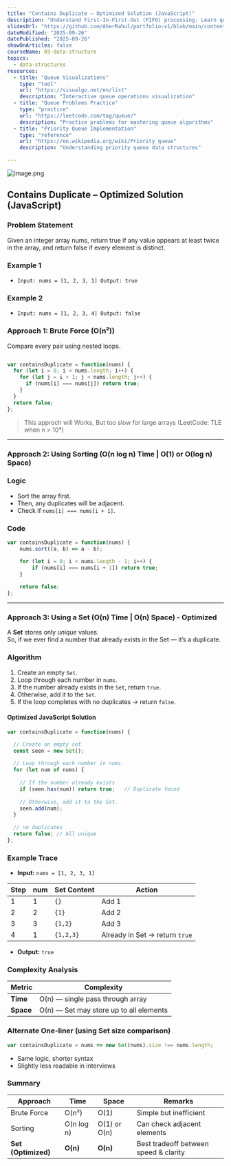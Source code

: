 ```yaml
---
title: "Contains Duplicate – Optimized Solution (JavaScript)"
description: "Understand First-In-First-Out (FIFO) processing. Learn queue operations, circular queues, priority queues, deques, and queue applications in algorithms and system design."
slidesUrl: "https://github.com/AherRahul/portfolio-v1/blob/main/content/articles"
dateModified: "2025-09-26"
datePublished: "2025-09-26"
showOnArticles: false
courseName: 03-data-structure
topics:
  - data-structures
resources:
  - title: "Queue Visualizations"
    type: "tool"
    url: "https://visualgo.net/en/list"
    description: "Interactive queue operations visualization"
  - title: "Queue Problems Practice"
    type: "practice"
    url: "https://leetcode.com/tag/queue/"
    description: "Practice problems for mastering queue algorithms"
  - title: "Priority Queue Implementation"
    type: "reference"
    url: "https://en.wikipedia.org/wiki/Priority_queue"
    description: "Understanding priority queue data structures"

---
```


![image.png](https://res.cloudinary.com/duojkrgue/image/upload/v1758777256/Portfolio/dsa/Data_Structure_and_algorithms_xibaur.png)

Contains Duplicate – Optimized Solution (JavaScript)
-----------------------

### Problem Statement
Given an integer array nums, return true if any value appears at least twice in the array, and return false if every element is distinct. 

### **Example 1**
* `Input: nums = [1, 2, 3, 1] Output: true`

### **Example 2**
* `Input: nums = [1, 2, 3, 4] Output: false`

### Approach 1: Brute Force (O(n²))
Compare every pair using nested loops.

```javascript

var containsDuplicate = function(nums) {
  for (let i = 0; i < nums.length; i++) {     
    for (let j = i + 1; j < nums.length; j++) {       
      if (nums[i] === nums[j]) return true;     
    }   
  }   
  return false; 
};
```

> This approch will Works, But too slow for large arrays (LeetCode: TLE when n > 10⁴)

---
### Approach 2: Using Sorting (O(n log n) Time | O(1) or O(log n) Space)

### Logic

* Sort the array first.
* Then, any duplicates will be adjacent.
* Check if `nums[i] === nums[i + 1]`.

### Code

```javascript
var containsDuplicate = function(nums) {
    nums.sort((a, b) => a - b);

    for (let i = 0; i < nums.length - 1; i++) {
        if (nums[i] === nums[i + 1]) return true;
    }
    
    return false;
};

```
---
### Approach 3: Using a **Set** (O(n) Time | O(n) Space) - Optimized
A **Set** stores only _unique_ values.  
So, if we ever find a number that already exists in the Set — it’s a duplicate.

### Algorithm
1.  Create an empty `Set`.
2.  Loop through each number in `nums`.
3.  If the number already exists in the `Set`, return `true`.
4.  Otherwise, add it to the `Set`.
5.  If the loop completes with no duplicates → return `false`.
    
#### Optimized JavaScript Solution
```javascript
var containsDuplicate = function(nums) {

  // Create an empty set
  const seen = new Set();
  
  // Loop through each number in nums.
  for (let num of nums) {  
    
    // If the number already exists
    if (seen.has(num)) return true;   // Duplicate found
         
    // Otherwise, add it to the Set.
    seen.add(num);   
  }   
  
  // no duplicates
  return false; // All unique 
};
```

### Example Trace

* **Input:** `nums = [1, 2, 3, 1]`

| Step | num | Set Content | Action |
| --- | --- | --- | --- |
| 1   | 1   | `{}` | Add 1 |
| 2   | 2   | `{1}` | Add 2 |
| 3   | 3   | `{1,2}` | Add 3 |
| 4   | 1   | `{1,2,3}` | Already in Set → return `true` |

* **Output:** `true`


### Complexity Analysis

| Metric | Complexity |
| --- | --- |
| **Time** | O(n) — single pass through array |
| **Space** | O(n) — Set may store up to all elements |


### Alternate One-liner (using Set size comparison)

```javascript
var containsDuplicate = nums => new Set(nums).size !== nums.length;
```

* Same logic, shorter syntax  
* Slightly less readable in interviews


### Summary

| Approach | Time | Space | Remarks |
| --- | --- | --- | --- |
| Brute Force | O(n²) | O(1) | Simple but inefficient |
| Sorting | O(n log n) | O(1) or O(n) | Can check adjacent elements |
| **Set (Optimized)** | **O(n)** | **O(n)** | Best tradeoff between speed & clarity |
